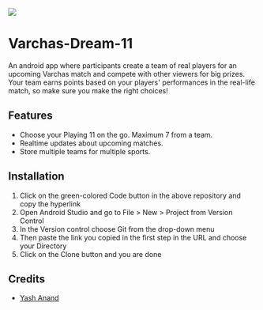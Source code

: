 <a href="https://devlup-labs.github.io"><img src="https://img.shields.io/badge/Developed%20under-Winter%20of%20Code%2C%20DevlUp%20Labs-blue"/></a>

# Varchas-Dream-11
An android app where participants create a team of real players for an upcoming Varchas match and compete with other viewers for big prizes. Your team earns points based on your players' performances in the real-life match, so make sure you make the right choices!

## Features
* Choose your Playing 11 on the go. Maximum 7 from a team. 
* Realtime updates about upcoming matches.
* Store multiple teams for multiple sports.


## Installation
1. Click on the green-colored Code button in the above repository and copy the hyperlink
2. Open Android Studio and go to File > New > Project from Version Control
3. In the Version control choose Git from the drop-down menu
4. Then paste the link you copied in the first step in the URL and choose your Directory
5. Click on the Clone button and you are done

## Credits
* [Yash Anand](https://github.com/yashanand1000)
